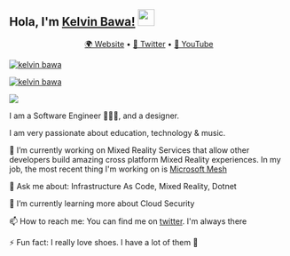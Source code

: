 ## Hola, I'm [Kelvin Bawa!](https://kelvinbawa.com) <img src="https://raw.githubusercontent.com/MartinHeinz/MartinHeinz/master/wave.gif" width="30px">

<p align="center">
  <a href="https://kelvinbawa.com">🌍 Website</a> • 
  <a href="https://twitter.com/kelvinbawa">📱 Twitter</a> • 
  <a href="https://youtube.com/c/kelvinbawa">📼 YouTube</a>
</p>

[![kelvin bawa](https://cdn.dribbble.com/users/52573/screenshots/16494725/media/bb7ffa1c17f4ee160ae2009fc923a0e0.jpg)](https://www.kelvinbawa.com)

[![kelvin bawa](https://github-readme-stats.vercel.app/api?username=kelvinbawa&&show_icons=true&title_color=ffffff&icon_color=bb2acf&text_color=daf7dc&bg_color=151515)](https://www.kelvinbawa.com)

<a href="https://github.com/kelvinbawa">
  <img align="center" src="https://github-readme-stats.vercel.app/api/top-langs/?username=kelvinbawa&theme=light&hide_langs_below=1" />
</a>


I am a Software Engineer 👩🏽‍💻, and a designer.

I am very passionate about education, technology & music.


🔭 I’m currently working on Mixed Reality Services that allow other developers build amazing cross platform Mixed Reality experiences. In my job, the most recent thing I'm working on is [Microsoft Mesh](https://www.microsoft.com/en-us/mesh)

💬 Ask me about: Infrastructure As Code, Mixed Reality, Dotnet

🌱 I’m currently learning more about Cloud Security

📫 How to reach me: You can find me on [twitter](https://twitter.com/AdoraNwodo). I'm always there

⚡ Fun fact: I really love shoes. I have a lot of them 👠

<!--
**AdoraNwodo/AdoraNwodo** is a ✨ _special_ ✨ repository because its `README.md` (this file) appears on your GitHub profile.

Here are some ideas to get you started:

- 🔭 I’m currently working on ...
- 🌱 I’m currently learning ...
- 👯 I’m looking to collaborate on ...
- 🤔 I’m looking for help with ...
- 💬 Ask me about ...
- 📫 How to reach me: ...
- 😄 Pronouns: ...
- ⚡ Fun fact: ...
-->
